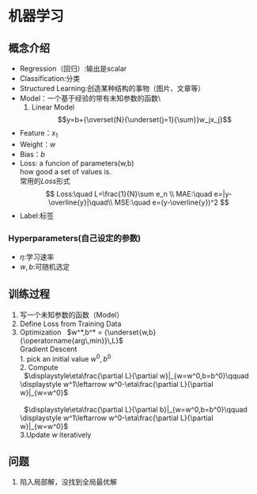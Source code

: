 # 机器学习
## 概念介绍
- Regression（回归）:输出是scalar
- Classification:分类
- Structured Learning:创造某种结构的事物（图片、文章等）
- Model：一个基于经验的带有未知参数的函数\
  1. Linear Model
  $$y=b+{\overset{N}{\underset{j=1}{\sum}}w_jx_j}$$
- Feature：$x_1$
- Weight：$w$
- Bias：$b$
- Loss: a funcion of parameters(w,b)\
how good a set of values is.\
常用的$Loss$形式
$$
Loss:\quad L=\frac{1}{N}\sum e_n  \\
MAE:\quad e=|y-\overline{y}|\quad\\
MSE:\quad e=(y-\overline{y})^2
$$
- Label:标签
### Hyperparameters(自己设定的参数)
- $\eta$:学习速率
- $w,b$:可随机选定
## 训练过程
1. 写一个未知参数的函数（Model）
2. Define Loss from Training Data
3. Optimization &nbsp; $w^*,b^* = {\underset{w,b}{\operatorname{arg\,min}}\,L}$\
        Gradient Descent\
        1. pick an initial value $w^0,b^0$\
        2. Compute\
        &nbsp; $\displaystyle\eta\frac{\partial L}{\partial w}|_{w=w^0,b=b^0}\qquad \displaystyle w^1\leftarrow w^0-\eta\frac{\partial L}{\partial w}|_{w=w^0}$\
        \
        &nbsp; $\displaystyle\eta\frac{\partial L}{\partial b}|_{w=w^0,b=b^0}\qquad \displaystyle w^1\leftarrow w^0-\eta\frac{\partial L}{\partial w}|_{w=w^0}$\
        3.Update $w$ iteratively
## 问题
1. 陷入局部解，没找到全局最优解

